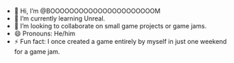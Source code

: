 - 👋 Hi, I’m @BOOOOOOOOOOOOOOOOOOOOOOM
- 🌱 I’m currently learning Unreal.
- 💞️ I’m looking to collaborate on small game projects or game jams.
- 😄 Pronouns: He/him
- ⚡ Fun fact: I once created a game entirely by myself in just one weekend for a game jam.
